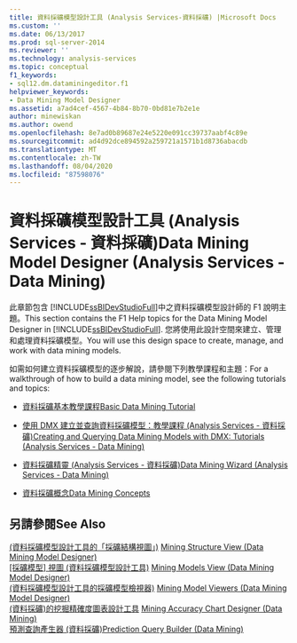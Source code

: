 ```yaml
---
title: 資料採礦模型設計工具 (Analysis Services-資料採礦) |Microsoft Docs
ms.custom: ''
ms.date: 06/13/2017
ms.prod: sql-server-2014
ms.reviewer: ''
ms.technology: analysis-services
ms.topic: conceptual
f1_keywords:
- sql12.dm.dataminingeditor.f1
helpviewer_keywords:
- Data Mining Model Designer
ms.assetid: a7ad4cef-4567-4b84-8b70-0bd81e7b2e1e
author: minewiskan
ms.author: owend
ms.openlocfilehash: 8e7ad0b89687e24e5220e091cc39737aabf4c89e
ms.sourcegitcommit: ad4d92dce894592a259721a1571b1d8736abacdb
ms.translationtype: MT
ms.contentlocale: zh-TW
ms.lasthandoff: 08/04/2020
ms.locfileid: "87598076"
---
```

# <a name="data-mining-model-designer-analysis-services---data-mining"></a><span data-ttu-id="7fb44-102">資料採礦模型設計工具 (Analysis Services - 資料採礦)</span><span class="sxs-lookup"><span data-stu-id="7fb44-102">Data Mining Model Designer (Analysis Services - Data Mining)</span></span>
  <span data-ttu-id="7fb44-103">此章節包含 [!INCLUDE[ssBIDevStudioFull](../includes/ssbidevstudiofull-md.md)]中之資料採礦模型設計師的 F1 說明主題。</span><span class="sxs-lookup"><span data-stu-id="7fb44-103">This section contains the F1 Help topics for the Data Mining Model Designer in [!INCLUDE[ssBIDevStudioFull](../includes/ssbidevstudiofull-md.md)].</span></span> <span data-ttu-id="7fb44-104">您將使用此設計空間來建立、管理和處理資料採礦模型。</span><span class="sxs-lookup"><span data-stu-id="7fb44-104">You will use this design space to create, manage, and work with data mining models.</span></span>  
  
 <span data-ttu-id="7fb44-105">如需如何建立資料採礦模型的逐步解說，請參閱下列教學課程和主題：</span><span class="sxs-lookup"><span data-stu-id="7fb44-105">For a walkthrough of how to build a data mining model, see the following tutorials and topics:</span></span>  
  
-   [<span data-ttu-id="7fb44-106">資料採礦基本教學課程</span><span class="sxs-lookup"><span data-stu-id="7fb44-106">Basic Data Mining Tutorial</span></span>](../../2014/tutorials/basic-data-mining-tutorial.md)  
  
-   [<span data-ttu-id="7fb44-107">使用 DMX 建立並查詢資料採礦模型：教學課程 &#40;Analysis Services - 資料採礦&#41;</span><span class="sxs-lookup"><span data-stu-id="7fb44-107">Creating and Querying Data Mining Models with DMX: Tutorials &#40;Analysis Services - Data Mining&#41;</span></span>](../../2014/tutorials/create-query-data-mining-models-dmx-tutorials.md)  
  
-   [<span data-ttu-id="7fb44-108">資料採礦精靈 &#40;Analysis Services - 資料採礦&#41;</span><span class="sxs-lookup"><span data-stu-id="7fb44-108">Data Mining Wizard &#40;Analysis Services - Data Mining&#41;</span></span>](data-mining/data-mining-wizard-analysis-services-data-mining.md)  
  
-   [<span data-ttu-id="7fb44-109">資料採礦概念</span><span class="sxs-lookup"><span data-stu-id="7fb44-109">Data Mining Concepts</span></span>](data-mining/data-mining-concepts.md)  
  
## <a name="see-also"></a><span data-ttu-id="7fb44-110">另請參閱</span><span class="sxs-lookup"><span data-stu-id="7fb44-110">See Also</span></span>  
 <span data-ttu-id="7fb44-111">[&#40;資料採礦模型設計工具的「採礦結構視圖」&#41;](mining-structure-view-data-mining-model-designer.md) </span><span class="sxs-lookup"><span data-stu-id="7fb44-111">[Mining Structure View &#40;Data Mining Model Designer&#41;](mining-structure-view-data-mining-model-designer.md) </span></span>  
 <span data-ttu-id="7fb44-112">[[採礦模型] 視圖 &#40;資料採礦模型設計工具&#41;](mining-models-view-data-mining-model-designer.md) </span><span class="sxs-lookup"><span data-stu-id="7fb44-112">[Mining Models View &#40;Data Mining Model Designer&#41;](mining-models-view-data-mining-model-designer.md) </span></span>  
 <span data-ttu-id="7fb44-113">[&#40;資料採礦模型設計工具的採礦模型檢視器&#41;](mining-model-viewers-data-mining-model-designer.md) </span><span class="sxs-lookup"><span data-stu-id="7fb44-113">[Mining Model Viewers &#40;Data Mining Model Designer&#41;](mining-model-viewers-data-mining-model-designer.md) </span></span>  
 <span data-ttu-id="7fb44-114">[&#40;資料採礦&#41;的挖掘精確度圖表設計工具](mining-accuracy-chart-designer-data-mining.md) </span><span class="sxs-lookup"><span data-stu-id="7fb44-114">[Mining Accuracy Chart Designer &#40;Data Mining&#41;](mining-accuracy-chart-designer-data-mining.md) </span></span>  
 [<span data-ttu-id="7fb44-115">預測查詢產生器 &#40;資料採礦&#41;</span><span class="sxs-lookup"><span data-stu-id="7fb44-115">Prediction Query Builder &#40;Data Mining&#41;</span></span>](prediction-query-builder-data-mining.md)  
  
  

